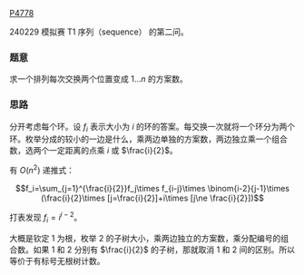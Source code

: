 [P4778](https://www.luogu.com.cn/problem/P4778)

240229 模拟赛 T1 序列（sequence） 的第二问。

### 题意

求一个排列每次交换两个位置变成 $1\dots n$ 的方案数。

### 思路

分开考虑每个环。设 $f_i$ 表示大小为 $i$ 的环的答案。每交换一次就将一个环分为两个环。枚举分成的较小的一边是什么，乘两边单独的方案数，两边独立乘一个组合数，选两个一定距离的点乘 $i$ 或 $\frac{i}{2}$。

有 $O(n^2)$ 递推式：

$$f_i=\sum_{j=1}^{\frac{i}{2}}f_j\times f_{i-j}\times \binom{i-2}{j-1}\times (\frac{i}{2}\times [j=\frac{i}{2}]+i\times [j\ne \frac{i}{2}])$$

打表发现 $f_i=i^{i-2}$。

大概是钦定 $1$ 为根，枚举 $2$ 的子树大小，乘两边独立的方案数，乘分配编号的组合数。如果 $1$ 和 $2$ 分别有 $\frac{i}{2}$ 的子树，那就取消 $1$ 和 $2$ 间的区别。所以等价于有标号无根树计数。
